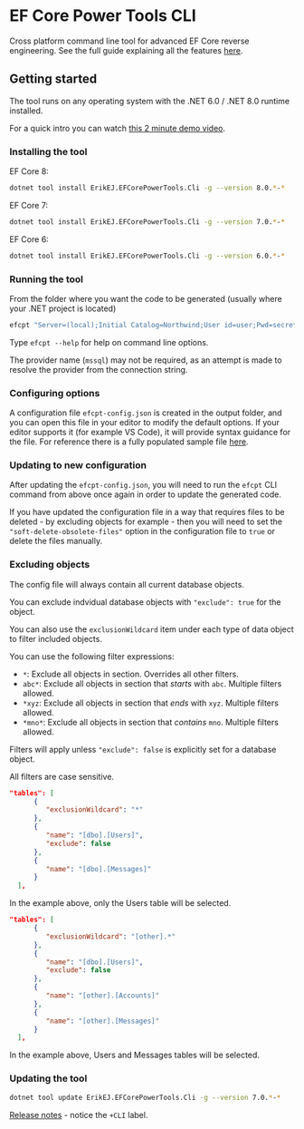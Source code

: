 # EF Core Power Tools CLI

Cross platform command line tool for advanced EF Core reverse engineering. See the full guide explaining all the features [here](https://github.com/ErikEJ/EFCorePowerTools/wiki/Reverse-Engineering).

## Getting started

The tool runs on any operating system with the .NET 6.0 / .NET 8.0 runtime installed. 

For a quick intro you can watch [this 2 minute demo video](https://www.youtube.com/watch?v=mtz-O6VXAc0&t=56s).

### Installing the tool

EF Core 8:

```bash
dotnet tool install ErikEJ.EFCorePowerTools.Cli -g --version 8.0.*-*
```

EF Core 7:

```bash
dotnet tool install ErikEJ.EFCorePowerTools.Cli -g --version 7.0.*-*
```

EF Core 6:

```bash
dotnet tool install ErikEJ.EFCorePowerTools.Cli -g --version 6.0.*-*
```

### Running the tool 

From the folder where you want the code to be generated (usually where your .NET project is located)

```bash
efcpt "Server=(local);Initial Catalog=Northwind;User id=user;Pwd=secret123;Encrypt=false" mssql
```

Type `efcpt --help` for help on command line options.

The provider name (`mssql`) may not be required, as an attempt is made to resolve the provider from the connection string.

### Configuring options

A configuration file `efcpt-config.json` is created in the output folder, and you can open this file in your editor to modify the default options. If your editor supports it (for example VS Code), it will provide syntax guidance for the file. For reference there is a fully populated sample file [here](https://github.com/ErikEJ/EFCorePowerTools/blob/master/samples/efcpt-config.json).

### Updating to new configuration

After updating the `efcpt-config.json`, you will need to run the `efcpt` CLI command from above once again in order to update the generated code.

If you have updated the configuration file in a way that requires files to be deleted - by excluding objects for example - then you will need to set the `"soft-delete-obsolete-files"` option in the configuration file to `true` or delete the files manually.

### Excluding objects

The config file will always contain all current database objects. 

You can exclude indvidual database objects with `"exclude": true` for the object.

You can also use the `exclusionWildcard` item under each type of data object to filter included objects. 

You can use the following filter expressions:

- `*`: Exclude all objects in section. Overrides all other filters.
- `abc*`: Exclude all objects in section that *starts* with `abc`. Multiple filters allowed.
- `*xyz`: Exclude all objects in section that *ends* with `xyz`. Multiple filters allowed.
- `*mno*`: Exclude all objects in section that *contains* `mno`. Multiple filters allowed.

Filters will apply unless `"exclude": false` is explicitly set for a database object.

All filters are case sensitive.

```json
"tables": [
      {
         "exclusionWildcard": "*"
      },
      {
         "name": "[dbo].[Users]",
         "exclude": false
      },
      {
         "name": "[dbo].[Messages]"
      }
  ],
```

In the example above, only the Users table will be selected.

```json
"tables": [
      {
         "exclusionWildcard": "[other].*"
      },
      {
         "name": "[dbo].[Users]",
         "exclude": false
      },
      {
         "name": "[other].[Accounts]"
      },      
      {
         "name": "[other].[Messages]"
      }
  ],
```
In the example above, Users and Messages tables will be selected.

### Updating the tool

```bash
dotnet tool update ErikEJ.EFCorePowerTools.Cli -g --version 7.0.*-*
```

[Release notes](https://github.com/ErikEJ/EFCorePowerTools/wiki/Release-notes) - notice the `+CLI` label.
